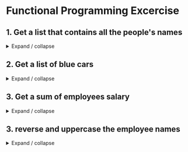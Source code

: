 # Functional Programming Excercise

## 1. Get a list that contains all the people's names

<details>
<summary>Expand / collapse</summary>

```
// Get a list that contains all the people's names
    List<String> names = people
                .stream()
                .map(person -> person.name)
                .collect(Collectors.toList());

    System.out.println(names);
```

</details>

## 2. Get a list of blue cars

<details>
<summary>Expand / collapse</summary>

```
// Get a list of blue cars
    List<Car> blueCars = cars
                .stream()
                .filter(car -> car.color.equals("blue"))
                .collect(Collectors.toList());
```

</details>

## 3. Get a sum of employees salary

<details>
<summary>Expand / collapse</summary>

``` 

// Get a sum of employees salary

     Float salSum = employees
                .stream()
                .map(employee -> employee.salary)
                .reduce(0f, (x,y) -> x+y); //.reduce(0f, Float::sum);

     System.out.println(salSum);




```

</details>

## 3. reverse and uppercase the employee names

<details>
<summary>Expand / collapse</summary>

``` 

        Function<Employee,String> getName = e -> e.name;
        Function<String,String> reverse = e -> new StringBuilder(e).reverse().toString();
        Function<String,String> upperCase = e -> e.toUpperCase();
        Function<Employee, String> getReversedUppercaseName = getName.andThen(reverse).andThen(upperCase);

        List<String > results = employees
                .stream()
                .map(getReversedUppercaseName)
                .collect(Collectors.toList());

        System.out.println(results);


```

</details>
